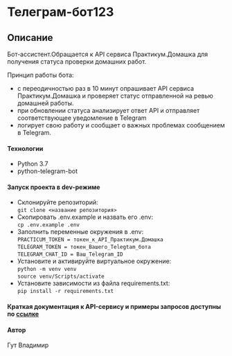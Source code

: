 # Телеграм-бот123

## Описание

Бот-ассистент.Обращается к API сервиса Практикум.Домашка для получения статуса проверки домашних работ.

Принцип работы бота:
- с переодичностью раз в 10 минут опрашивает API сервиса Практикум.Домашка и проверяет статус отправленной на ревью домашней работы.
- при обновлении статуса анализирует ответ API и отправляет соответствующее уведомление в Telegram
- логирует свою работу и сообщает о важных проблемах сообщением в Telegram.

#### Технологии

- Python 3.7
- python-telegram-bot

#### Запуск проекта в dev-режиме

- Склонируйте репозиторий:  
``` git clone <название репозитория> ``` 
- Скопировать .env.example и назвать его .env:  
``` cp .env.example .env ```
- Заполнить переменные окружения в .env:  
``` PRACTICUM_TOKEN = токен_к_API_Практикум.Домашка ```  
``` TELEGRAM_TOKEN = токен_Вашего_Telegtam_бота ```  
``` TELEGRAM_CHAT_ID = Ваш_Telegram_ID ```
- Установите и активируйте виртуальное окружение:  
``` python -m venv venv ```  
``` source venv/Scripts/activate ``` 
- Установите зависимости из файла requirements.txt:   
``` pip install -r requirements.txt ```

#### Краткая документация к API-сервису и примеры запросов доступны по [ссылке](https://code.s3.yandex.net/backend-developer/learning-materials/delugov/%D0%9F%D1%80%D0%B0%D0%BA%D1%82%D0%B8%D0%BA%D1%83%D0%BC.%D0%94%D0%BE%D0%BC%D0%B0%D1%88%D0%BA%D0%B0%20%D0%A8%D0%BF%D0%B0%D1%80%D0%B3%D0%B0%D0%BB%D0%BA%D0%B0.pdf)

#### Автор

Гут Владимир
